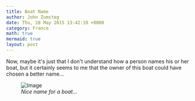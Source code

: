 ```yaml
---
title: Boat Name
author: John Zumsteg
date: Thu, 28 May 2015 13:42:10 +0000
category: France
math: true
mermaid: true
layout: post
---
```

Now, maybe it's just that I don't understand how a person names his or her boat, but it certainly seems to me that the owner of this boat could have chosen a better name...

<figure class = "portrait">
	<img src="{{"/assets/images/2015/05/DSC05024_20150528.jpg" | prepend: site.baseurl  }}" alt="Image" />
	<figcaption><em>Nice name for a boat...</em></figcaption>
</figure>


